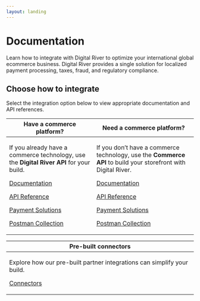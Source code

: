 ```yaml
---
layout: landing
---
```


# Documentation

Learn how to integrate with Digital River to optimize your international global ecommerce business. Digital River provides a single solution for localized payment processing, taxes, fraud, and regulatory compliance.

## Choose how to integrate

Select the integration option below to view appropriate documentation and API references.

| Have a commerce platform?                                                                                                                                                                                                                                                                                                                                                                                                                                                                                                                      | Need a commerce platform?                                                                                                                                                                                                                                                                                                                                                                                                                                                                                     |
| ---------------------------------------------------------------------------------------------------------------------------------------------------------------------------------------------------------------------------------------------------------------------------------------------------------------------------------------------------------------------------------------------------------------------------------------------------------------------------------------------------------------------------------------------- | ------------------------------------------------------------------------------------------------------------------------------------------------------------------------------------------------------------------------------------------------------------------------------------------------------------------------------------------------------------------------------------------------------------------------------------------------------------------------------------------------------------- |
| <p>If you already have a commerce technology, use the <strong>Digital River API</strong> for your build.</p><p><a href="https://docs.digitalriver.com/digital-river-api/">Documentation</a></p><p><a href="https://www.digitalriver.com/docs/digital-river-api-reference/">API Reference</a></p><p><a href="https://docs.digitalriver.com/digital-river-api/payments/payment-integrations-1">Payment Solutions</a></p><p><a href="https://github.com/DigitalRiver/api-sandbox#digital-river-api-postman-collection">Postman Collection</a></p> | <p>If you don’t have a commerce technology, use the <strong>Commerce API</strong> to build your storefront with Digital River.</p><p><a href="https://docs.digitalriver.com/commerce-api/">Documentation</a></p><p><a href="https://www.digitalriver.com/docs/commerce-api-reference/">API Reference</a></p><p><a href="https://docs.digitalriver.com/commerce-api/payments/payments-solutions">Payment Solutions</a></p><p><a href="https://github.com/DigitalRiver/commerce-api">Postman Collection</a></p> |

| Pre-built connectors                                                                                                                                              |
| ----------------------------------------------------------------------------------------------------------------------------------------------------------------- |
| <p>Explore how our pre-built partner integrations can simplify your build.</p><p><a href="https://docs.digitalriver.com/partner-integrations/">Connectors</a></p> |
